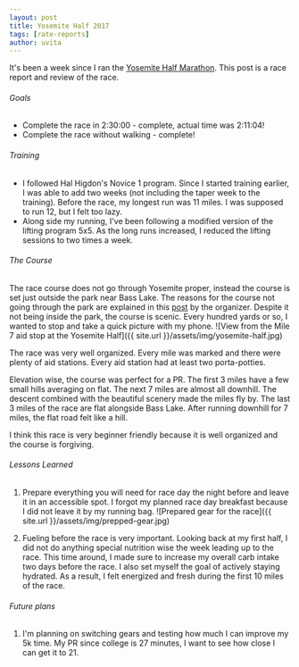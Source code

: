 ```yaml
---
layout: post
title: Yosemite Half 2017
tags: [rate-reports]
author: uvita
---
```


It's been a week since I ran the [Yosemite Half Marathon](http://yosemitehalfmarathon.com/). This post is a race report and review of the race.

###### Goals
* Complete the race in 2:30:00 - complete, actual time was 2:11:04!
* Complete the race without walking - complete!


###### Training
* I followed Hal Higdon's Novice 1 program. Since I started training earlier, I was able to add two weeks (not including the taper week to the training). Before the race, my longest run was 11 miles. I was supposed to run 12, but I felt too lazy.
* Along side my running, I've been following a modified version of the lifting program 5x5. As the long runs increased, I reduced the lifting sessions to two times a week.

###### The Course
The race course does not go through Yosemite proper, instead the course is set just outside the park near Bass Lake. The reasons for the course not going through the park are explained in this [post](http://yosemitehalfmarathon.com/how-we-chose-our-course/) by the organizer. Despite it not being inside the park, the course is scenic. Every hundred yards or so, I wanted to stop and take a quick picture with my phone.
![View from the Mile 7 aid stop at the Yosemite Half]({{ site.url }}/assets/img/yosemite-half.jpg)

The race was very well organized. Every mile was marked and there were plenty of aid stations. Every aid station had at least two porta-potties.

Elevation wise, the course was perfect for a PR. The first 3 miles have a few small hills averaging on flat. The next 7 miles are almost all downhill. The descent combined with the beautiful scenery made the miles fly by. The last 3 miles of the race are flat alongside Bass Lake. After running downhill for 7 miles, the flat road felt like a hill.

I think this race is very beginner friendly because it is well organized and the course is forgiving.

###### Lessons Learned
1. Prepare everything you will need for race day the night before and leave it in an accessible spot. I forgot my planned race day breakfast because I did not leave it by my running bag.
![Prepared gear for the race]({{ site.url }}/assets/img/prepped-gear.jpg)

1. Fueling before the race is very important. Looking back at my first half, I did not do anything special nutrition wise the week leading up to the race. This time around, I made sure to increase my overall carb intake two days before the race. I also set myself the goal of actively staying hydrated. As a result, I felt energized and fresh during the first 10 miles of the race.

###### Future plans
1. I'm planning on switching gears and testing how much I can improve my 5k time. My PR since college is 27 minutes, I want to see how close I can get it to 21.
